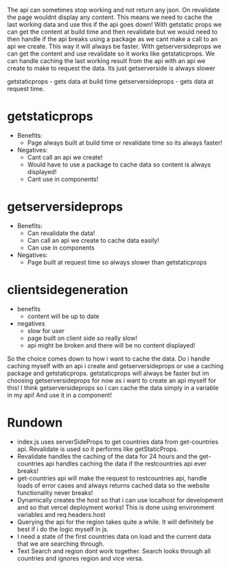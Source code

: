 The api can sometimes stop working and not return any json. On revalidate the page wouldnt display any content. This means we need to cache the last working data and use this if the api goes down!
With getstatic props we can get the content at build time and then revalidate but we would need to then handle if the api breaks using a package as we cant make a call to an api we create. This way it will always be faster.
With getserversideprops we can get the content and use revalidate so it works like getstaticprops. We can handle caching the last working result from the api with an api we create to make to request the data. Its just getserverside is always slower

getstaticprops - gets data at build time
getserversideprops - gets data at request time.

# getstaticprops
- Benefits:
    - Page always built at build time or revalidate time so its always faster!
- Negatives: 
    - Cant call an api we create!
    - Would have to use a package to cache data so content is always displayed!
    - Cant use in components!

# getserversideprops
- Benefits:
    - Can revalidate the data!
    - Can call an api we create to cache data easily!
    - Can use in components
- Negatives:
    - Page built at request time so always slower than getstaticprops
# clientsidegeneration
- benefits
    - content will be up to date
- negatives
    - slow for user
    - page built on client side so really slow!
    - api might be broken and there will be no content displayed!

So the choice comes down to how i want to cache the data. Do i handle caching myself with an api i create and getserversideprops or use a caching package and getstaticprops. getstaticprops will always be faster but im choosing getserversideprops for now as i want to create an api myself for this!
I think getserversideprops so i can cache the data simply in a variable in my api! And use it in a component!

# Rundown

- index.js uses serverSideProps to get countries data from get-countries api. Revalidate is used so it performs like getStaticProps.
- Revalidate handles the caching of the data for 24 hours and the get-countries api handles caching the data if the restcountries api ever breaks!
- get-countries api will make the request to restcountries api, handle loads of error cases and always returns cached data so the website functionality never breaks!
- Dynamically creates the host so that i can use localhost for development and so that vercel deployment works! This is done using environment variables and req.headers.host
- Querying the api for the region takes quite a while. It will definitely be best if i do the logic myself in js.
- I need a state of the first countries data on load and the current data that we are searching through.
- Text Search and region dont work together. Search looks through all countries and ignores region and vice versa.